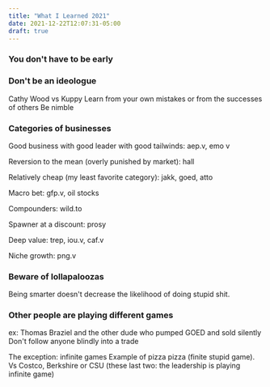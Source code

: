 ```yaml
---
title: "What I Learned 2021"
date: 2021-12-22T12:07:31-05:00
draft: true
---
```


### You don't have to be early

### Don't be an ideologue

Cathy Wood vs Kuppy
Learn from your own mistakes or from the successes of others
Be nimble

### Categories of businesses

Good business with good leader with good tailwinds: aep.v, emo v

Reversion to the mean (overly punished by market): hall

Relatively cheap (my least favorite category): jakk, goed, atto 

Macro bet: gfp.v, oil stocks

Compounders: wild.to

Spawner at a discount: prosy

Deep value: trep, iou.v, caf.v

Niche growth: png.v

### Beware of lollapaloozas

Being smarter doesn't decrease the likelihood of doing stupid shit.

### Other people are playing different games

ex: Thomas Braziel and the other dude who pumped GOED and sold silently
Don't follow anyone blindly into a trade

The exception: infinite games
Example of pizza pizza (finite stupid game). Vs Costco, Berkshire or CSU (these last two: the leadership is playing infinite game)